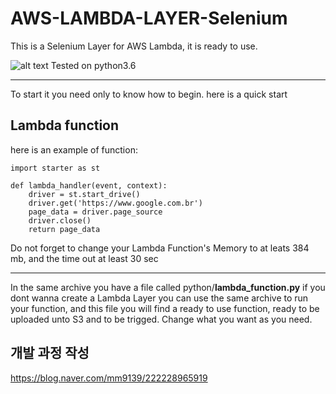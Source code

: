 # AWS-LAMBDA-LAYER-Selenium
This is a Selenium Layer for AWS Lambda, it is ready to use.

![alt text](https://a.fsdn.com/allura/p/idlex/icon?1452779543?&w=90)
Tested on python3.6

----

To start it you need only to know how to begin.
here is a quick start

Lambda function
----------------
here is an example of function:
```
import starter as st

def lambda_handler(event, context):
    driver = st.start_drive()
    driver.get('https://www.google.com.br')
    page_data = driver.page_source
    driver.close()
    return page_data
```
Do not forget to change your Lambda Function's Memory to at leats 384 mb, and the time out at least 30 sec

------

In the same archive you have a file called python/**lambda_function.py**  if you dont wanna create a Lambda Layer you can use the same archive to run your function, and this file you will find a ready to use function, ready to be uploaded unto S3 and to be trigged. Change what you want as you need.


개발 과정 작성
------
https://blog.naver.com/mm9139/222228965919
